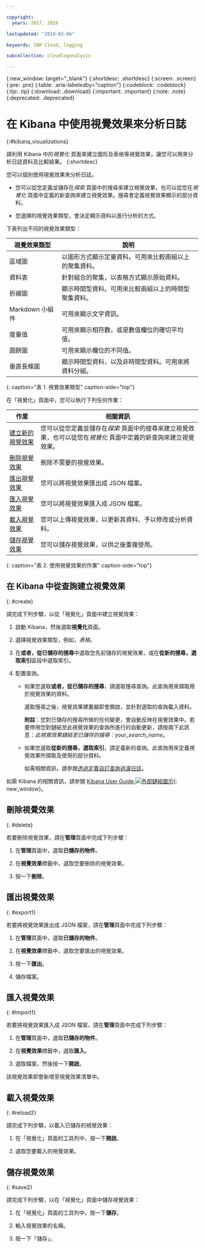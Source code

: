 ```yaml
---

copyright:
  years: 2017, 2019

lastupdated: "2019-03-06"

keywords: IBM Cloud, logging

subcollection: cloudloganalysis

---
```


{:new_window: target="_blank"}
{:shortdesc: .shortdesc}
{:screen: .screen}
{:pre: .pre}
{:table: .aria-labeledby="caption"}
{:codeblock: .codeblock}
{:tip: .tip}
{:download: .download}
{:important: .important}
{:note: .note}
{:deprecated: .deprecated}

# 在 Kibana 中使用視覺效果來分析日誌 
{:#kibana_visualizations}

請利用 Kibana 中的*視覺化* 頁面來建立圖形及表格等視覺效果，讓您可以用來分析日誌資料及比較結果。
{:shortdesc}

您可以個別使用視覺效果來分析日誌。 

* 您可以從您定義並儲存在*探索* 頁面中的搜尋來建立視覺效果，也可以從您在*視覺化* 頁面中定義的新查詢來建立視覺效果。搜尋會定義視覺效果顯示的部分資料。

* 您選擇的視覺效果類型，會決定顯示資料以進行分析的方式。

下表列出不同的視覺效果類型：

|視覺效果類型|說明 |
|-----------------------|-------------|
|區域圖 |以圖形方式顯示定量資料。可用來比較兩組以上的聚集資料。|
|資料表 |針對組合的聚集，以表格方式顯示原始資料。|
|折線圖 |顯示時間型資料。可用來比較兩組以上的時間型聚集資料。|
|Markdown 小組件 |可用來顯示文字資訊。|
|度量值 |可用來顯示相符數，或是數值欄位的確切平均值。|
|圓餅圖 |可用來顯示欄位的不同值。| 
|垂直長條圖 |顯示時間型資料，以及非時間型資料。可用來將資料分組。|
{: caption="表 1. 視覺效果類型" caption-side="top"}

在「視覺化」頁面中，您可以執行下列任何作業：

|作業 |相關資訊 |
|------|------------------|
|[建立新的視覺效果](/docs/services/CloudLogAnalysis/kibana?topic=cloudloganalysis-kibana_visualizations#create) |您可以從您定義並儲存在*探索* 頁面中的搜尋來建立視覺效果，也可以從您在*視覺化* 頁面中定義的新查詢來建立視覺效果。|
|[刪除視覺效果](/docs/services/CloudLogAnalysis/kibana?topic=cloudloganalysis-kibana_visualizations#delete) |刪除不需要的視覺效果。|
|[匯出視覺效果](/docs/services/CloudLogAnalysis/kibana?topic=cloudloganalysis-kibana_visualizations#export) |您可以將視覺效果匯出成 JSON 檔案。|
|[匯入視覺效果](/docs/services/CloudLogAnalysis/kibana?topic=cloudloganalysis-kibana_visualizations#import1) |您可以將視覺效果匯入成 JSON 檔案。|
|[載入視覺效果](/docs/services/CloudLogAnalysis/kibana?topic=cloudloganalysis-kibana_visualizations#reload2) |您可以上傳視覺效果，以更新其資料、予以修改或分析資料。|
|[儲存視覺效果](/docs/services/CloudLogAnalysis/kibana?topic=cloudloganalysis-kibana_visualizations#save2) |您可以儲存視覺效果，以供之後重複使用。|
{: caption="表 2. 使用視覺效果的作業" caption-side="top"}


## 在 Kibana 中從查詢建立視覺效果
{: #create}

請完成下列步驟，以從「視覺化」頁面中建立視覺效果：

1. 啟動 Kibana，然後選取**視覺化**頁面。

2. 選擇視覺效果類型，例如，*表格*。

3. 在**或者，從已儲存的搜尋**中選取您先前儲存的視覺效果，或在**從新的搜尋，選取索引**區段中選取索引。

4. 配置查詢。

    * 如果您選取**或者，從已儲存的搜尋**，請選取搜尋查詢。此查詢用來擷取用於視覺效果的資料。 
	
	    選取搜尋之後，視覺效果建置器即會開啟，並針對選取的查詢載入資料。 
		
		**附註**：您對已儲存的搜尋所做的任何變更，會自動反映在視覺效果中。若要停用您對鏈結至此視覺效果的查詢所進行的自動更新，請按兩下此訊息：*此視覺效果鏈結至已儲存的搜尋：your_search_name*。 

    * 如果您選取**從新的搜尋，選取索引**，請定義新的查詢。此查詢用來定義視覺效果所擷取及使用的部分資料。

        如需相關資訊，請參閱[透過定義自訂查詢過濾日誌](/docs/services/CloudLogAnalysis/kibana?topic=cloudloganalysis-define_search#define_search)。

如需 Kibana 的相關資訊，請參閱 [Kibana User Guide ![外部鏈結圖示](../../../icons/launch-glyph.svg "外部鏈結圖示")](https://www.elastic.co/guide/en/kibana/5.1/index.html){: new_window}。


## 刪除視覺效果
{: #delete}

若要刪除視覺效果，請在**管理**頁面中完成下列步驟：

1. 在**管理**頁面中，選取**已儲存的物件**。

2. 在**視覺效果**標籤中，選取您要刪除的視覺效果。

3. 按一下**刪除**。


## 匯出視覺效果
{: #export1}

若要將視覺效果匯出成 JSON 檔案，請在**管理**頁面中完成下列步驟：

1. 在**管理**頁面中，選取**已儲存的物件**。

2. 在**視覺效果**標籤中，選取您要匯出的視覺效果。

3. 按一下**匯出**。

4. 儲存檔案。

## 匯入視覺效果
{: #import1}

若要將視覺效果匯入成 JSON 檔案，請在**管理**頁面中完成下列步驟：

1. 在**管理**頁面中，選取**已儲存的物件**。

2. 在**視覺效果**標籤中，選取**匯入**。

3. 選取檔案，然後按一下**開啟**。

該視覺效果即會新增至視覺效果清單中。


 
## 載入視覺效果
{: #reload2}

請完成下列步驟，以載入已儲存的視覺效果：

1. 在「視覺化」頁面的工具列中，按一下**開啟**。

2. 選取您要載入的視覺效果。 


## 儲存視覺效果
{: #save2}

請完成下列步驟，以在「視覺化」頁面中儲存視覺效果：

1. 在「視覺化」頁面的工具列中，按一下**儲存**。

2. 輸入視覺效果的名稱。

3. 按一下「儲存」。 


